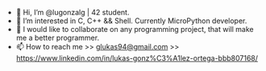 - 👋 Hi, I’m @lugonzalg | 42 student.
- 👀 I’m interested in C, C++ && Shell. Currently MicroPython developer.
- 💞️ I would like to collaborate on any programming project, that will make me a better programmer.
- 📫 How to reach me >> glukas94@gmail.com >> https://www.linkedin.com/in/lukas-gonz%C3%A1lez-ortega-bbb807168/

<!---
lugonzalg/lugonzalg is a ✨ special ✨ repository because its `README.md` (this file) appears on your GitHub profile.
You can click the Preview link to take a look at your changes.
--->
